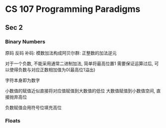 # CS 107 Programming Paradigms

## Sec 2

### Binary Numbers

原码 反码 补码: 模数加法构成阿贝尔群: 正整数的加法逆元

对于一个负数, 不能采用通常二进制加法, 简单将最高位置1
需要保证运算过后, 可以使得负数与对应正数相加值为0(最高位1溢出)

字符本身即为数字

小数值的赋值近似直接将对应值赋值到大数值的低位
大数值赋值到小数值空间, 直接抛弃高位

负数赋值会用符号位填充高位

### Floats
